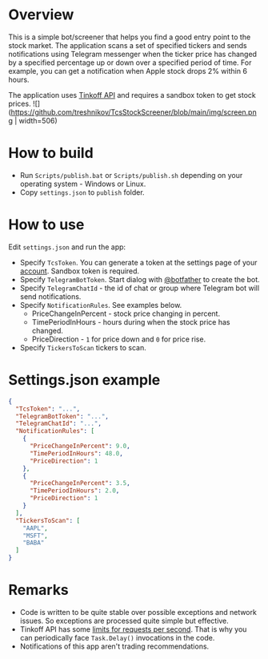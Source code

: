 # Overview
This is a simple bot/screener that helps you find a good entry point to the stock market. The application scans a set of specified  tickers and sends notifications using Telegram messenger when the ticker price has changed by a specified percentage up or down over a specified period of time. For example, you can get a notification when Apple stock drops 2% within 6 hours.

The application uses [Tinkoff API](https://tinkoffcreditsystems.github.io/invest-openapi/) and requires a sandbox token to get stock prices.
![](https://github.com/treshnikov/TcsStockScreener/blob/main/img/screen.png | width=506)
# How to build
- Run `Scripts/publish.bat` or `Scripts/publish.sh` depending on your operating system - Windows or Linux.
- Copy `settings.json` to `publish` folder. 

# How to use
Edit `settings.json` and run the app:
- Specify `TcsToken`. You can generate a token at the settings page of your [account](www.tinkoff.ru/invest/settings). Sandbox token is required.
- Specify `TelegramBotToken`. Start dialog with [@botfather](https://t.me/botfather) to create the bot.
- Specify `TelegramChatId` - the id of chat or group where Telegram bot will send notifications.
- Specify `NotificationRules`. See examples below.
    - PriceChangeInPercent - stock price changing in percent.
    - TimePeriodInHours - hours during when the stock price has changed.
    - PriceDirection - `1` for price down and `0` for price rise. 
- Specify `TickersToScan` tickers to scan.

# Settings.json example
```json
{
  "TcsToken": "...",
  "TelegramBotToken": "...",
  "TelegramChatId": "...",
  "NotificationRules": [
    {
      "PriceChangeInPercent": 9.0,
      "TimePeriodInHours": 48.0,
      "PriceDirection": 1
    },
    {
      "PriceChangeInPercent": 3.5,
      "TimePeriodInHours": 2.0,
      "PriceDirection": 1
    }
  ],
  "TickersToScan": [
    "AAPL",
    "MSFT",
    "BABA"
  ]
}
```
# Remarks 
- Code is written to be quite stable over possible exceptions and network issues. So exceptions are processed quite simple but effective.
- Tinkoff API has some [limits for requests per second](https://tinkoffcreditsystems.github.io/invest-openapi/rest/). That is why you can periodically face `Task.Delay()` invocations in the code.
- Notifications of this app aren't trading recommendations.
